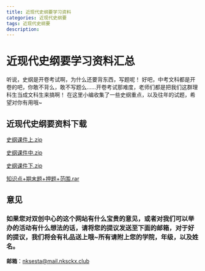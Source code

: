 ```yaml
---
title: 近现代史纲要学习资料
categories: 近现代史纲要
tags: 近现代史纲要
description: 
---
```


# 近现代史纲要学习资料汇总

听说，史纲是开卷考试啊，为什么还要背东西，写题呢！
好吧，中考文科都是开卷的吧，你敢不背么，敢不写题么……开卷考试那难度，老师们都是把我们这群理科生当成文科生来搞啊！
在这里小编收集了一些史纲重点，以及往年的试题，希望对你有用哦~

<!--more-->

## 近现代史纲要资料下载

[史纲课件上.zip](https://raw.githubusercontent.com/nksckx/jindaishigangyao/master/近代史纲要课件上.zip)

[史纲课件中.zip](https://raw.githubusercontent.com/nksckx/jindaishigangyao/master/近代史纲要课件中.zip)

[史纲课件下.zip](https://raw.githubusercontent.com/nksckx/jindaishigangyao/master/近代史纲要课件下.zip)

[知识点+期末题+押题+范围.rar](https://raw.githubusercontent.com/nksckx/jindaishigangyao/master/知识点+期末题+押题+范围.rar)

## 意见

### 如果您对双创中心的这个网站有什么宝贵的意见，或者对我们可以举办的活动有什么想法的话，请将您的提议发送至下面的邮箱，对于好的提议，我们将会有礼品送上哦~所有请附上您的学院，年级，以及姓名。

**邮箱**：nksesta@mail.nksckx.club
